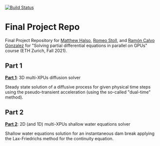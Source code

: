 [![Build Status](https://github.com/mchalso/FinalProjectRepo.jl/actions/workflows/CI.yml/badge.svg?branch=main)](https://github.com/mchalso/FinalProjectRepo.jl/actions/workflows/CI.yml?query=branch%3Amain)

# Final Project Repo

Final Project Repository for [Matthew Halso](https://github.com/mchalso), [Romeo Stoll](https://github.com/rstol), and [Ramón Calvo Gonzalez](https://github.com/noctrog) for "Solving partial differential equations in parallel on GPUs" course (ETH Zurich, Fall 2021).

## Part 1
[**Part 1**](/docs/part1.md): 3D multi-XPUs diffusion solver

Steady state solution of a diffusive process for given physical time steps using the pseudo-transient acceleration (using the so-called "dual-time" method). 

## Part 2
[**Part 2**](/docs/part2.md): 2D (and 1D) multi-XPUs shallow water equations solver

Shallow water equations solution for an instantaneous dam break applying the Lax-Friedrichs method for the continuity equation.